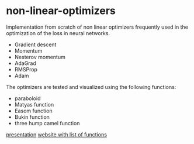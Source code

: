 # non-linear-optimizers
Implementation from scratch of non linear optimizers frequently used in the optimization of the loss in neural networks.
- Gradient descent
- Momentum
- Nesterov momentum
- AdaGrad
- RMSProp
- Adam

The optimizers are tested and visualized using the following functions:
- paraboloid
- Matyas function
- Easom function
- Bukin function
- three hump camel function


[presentation](https://github.com/lucamarini22/non-linear-optimizers/blob/main/res/presentation.pdf)
[website with list of functions](http://www.sfu.ca/~ssurjano/optimization.html) 
